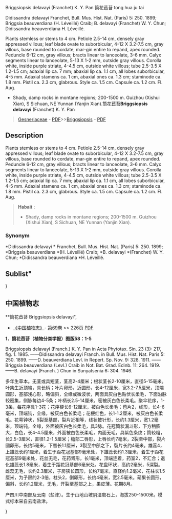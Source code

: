 Briggsiopsis delavayi (Franchet) K. Y. Pan
筒花苣苔 tong hua ju tai

Didissandra delavayi Franchet, Bull. Mus. Hist. Nat. (Paris) 5: 250. 1899; Briggsia beauverdiana (H. Léveillé) Craib; B. delavayi (Franchet) W. Y. Chun; Didissandra beauverdiana H. Léveillé.

Plants stemless or stems to 4 cm. Petiole 2.5-14 cm, densely gray appressed villous; leaf blade ovate to suborbicular, 4-12 X 3.2-7.5 cm, gray villous, base rounded to cordate, mar-gin entire to repand, apex rounded. Peduncle 6-12 cm, gray villous; bracts linear to lanceolate, 3-6 mm. Calyx segments linear to lanceolate, 5-13 X 1-2 mm, outside gray villous. Corolla white, inside purple striate, 4-4.5 cm, outside white villous; tube 2.5-3.5 X 1.2-1.5 cm; adaxial lip ca. 7 mm; abaxial lip ca. 1.1 cm, all lobes suborbicular, 4-5 mm. Adaxial stamens ca. 1 cm, abaxial ones ca. 1.3 cm; staminode ca. 1.8 mm. Pistil ca. 2.3 cm, glabrous. Style ca. 1.5 cm. Capsule ca. 1.2 cm. Fl. Aug.

* Shady, damp rocks in montane regions; 200-1500 m. Guizhou (Xishui Xian), S Sichuan, NE Yunnan (Yanjin Xian).筒花苣苔**Briggsiopsis delavayi** (Franchet) K. Y. Pan

> [Gesneriaceae](http://www.iplant.cn/info/Gesneriaceae?t=foc) - [PDF](http://www.iplant.cn/foc/pdf/Gesneriaceae.pdf)>>[Briggsiopsis](http://www.iplant.cn/info/Briggsiopsis?t=foc) - [PDF](http://www.iplant.cn/foc/pdf/Briggsiopsis.pdf)

## Description

Plants stemless or stems to 4 cm. Petiole 2.5-14 cm, densely gray appressed villous; leaf blade ovate to suborbicular, 4-12 X 3.2-7.5 cm, gray villous, base rounded to cordate, mar-gin entire to repand, apex rounded. Peduncle 6-12 cm, gray villous; bracts linear to lanceolate, 3-6 mm. Calyx segments linear to lanceolate, 5-13 X 1-2 mm, outside gray villous. Corolla white, inside purple striate, 4-4.5 cm, outside white villous; tube 2.5-3.5 X 1.2-1.5 cm; adaxial lip ca. 7 mm; abaxial lip ca. 1.1 cm, all lobes suborbicular, 4-5 mm. Adaxial stamens ca. 1 cm, abaxial ones ca. 1.3 cm; staminode ca. 1.8 mm. Pistil ca. 2.3 cm, glabrous. Style ca. 1.5 cm. Capsule ca. 1.2 cm. Fl. Aug.


> **Habait** : 
>* Shady, damp rocks in montane regions; 200-1500 m. Guizhou (Xishui Xian), S Sichuan, NE Yunnan (Yanjin Xian).

### Synonym
*Didissandra delavayi * Franchet, Bull. Mus. Hist. Nat. (Paris) 5: 250. 1899; *Briggsia beauverdiana *(H. Léveillé) Craib; *B. delavayi *(Franchet) W. Y. Chun; *Didissandra beauverdiana *H. Léveillé.

## Sublist"
}
## 中国植物志

**筒花苣苔 Briggsiopsis delavayi",

* [《中国植物志》](http://www.iplant.cn/frps)- [第69卷](http://www.iplant.cn/frps/vol/69) >> 226页 [PDF](http://www.iplant.cn/frps/pdf/69/226.pdf)


**1．筒花苣苔（植物分类学报）图版58：1-5**

Briggsiopsis delavayi (Franch.) K. Y. Pan in Acta Phytotax. Sin. 23 (3): 217, fig. 1. 1985. ——Didissandra delavayi Franch. in Bull. Mus. Hist. Nat. Paris 5: 250. 1899. ——D. beauverdiana Levl. in Repert. Sp. Nov. 9: 328. 1911. ——Briggsia beauverdiana (Levl.) Craib in Not. Bat. Grad. Edinb. 11: 264. 1919. ——B. delavayi (Franch. ) Chun in Sunyatsenia 6: 304. 1946.

多年生草本。无茎或具短茎，茎高2-4厘米；根状茎长2-10厘米，直径5-15毫米。叶集生近顶端，具长柄；叶片卵形，近圆形，长4-12厘米，宽3.2-7.5厘米，顶端圆形，基部浅心形，略偏斜，全缘或微波状，两面具灰白色贴伏长柔毛，下面沿脉较密集，侧脉每边4-5条；叶柄长2.5-14厘米，密被灰白色长柔毛。聚伞花序，1-3条，每花序具1-3花；花序梗长6-12厘米，被白色长柔毛；苞片2，线形，长4-6毫米，顶端钝，全缘，被灰白色长柔毛；花梗红色，长1-1.2厘米，被灰白色长柔毛。花萼钟状，5裂至基部，裂片近相等，线状披针形，长约1.3厘米，宽1.2毫米，顶端钝，全缘，外面被灰白色长柔毛，具3脉。花冠筒状漏斗形，下方稍膨大，白色，长4-4.5厘米，外面被白色长柔毛，内面无毛，具紫色条纹；筒较粗，长2.5-3厘米，直径1.2-1.5厘米；檐部二唇形，上唇长约7毫米，2裂至中部，裂片圆卵形，长约5毫米，下唇长1.1厘米，3裂至中部之下，裂片长约4毫米。雄蕊4，上雄蕊长约1厘米，着生于距花冠基部9毫米处，下雄蕊长约1.3厘米，着生于距花冠基部9毫米处，花丝无毛，花药肾形，长1毫米，顶端连着，药室2，不汇合；退化雄蕊长1.8毫米，着生于距花冠基部6毫米处。花盘环状，高约2毫米，5深裂。雌蕊无毛，长约2.3厘米，子房狭长圆形，长约7毫米，直径约1.2毫米，花柱长1.5厘米，为子房的2-3倍，柱头2，倒卵形，长约4毫米，宽2.5毫米。蒴果长圆形，偏斜，长约1.2厘米，无毛，开裂至基部之上，果皮薄。花期8月。

产四川中南部及云南（盐津）。生于山地山坡阴湿岩石上，海拔250-1500米。模式标本采自云南盐津。

}